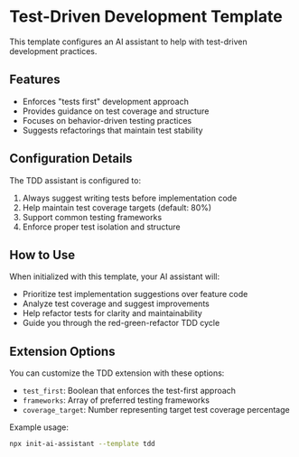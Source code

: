 # Test-Driven Development Template

This template configures an AI assistant to help with test-driven development practices.

## Features

- Enforces "tests first" development approach
- Provides guidance on test coverage and structure
- Focuses on behavior-driven testing practices
- Suggests refactorings that maintain test stability

## Configuration Details

The TDD assistant is configured to:

1. Always suggest writing tests before implementation code
2. Help maintain test coverage targets (default: 80%)
3. Support common testing frameworks
4. Enforce proper test isolation and structure

## How to Use

When initialized with this template, your AI assistant will:

- Prioritize test implementation suggestions over feature code
- Analyze test coverage and suggest improvements
- Help refactor tests for clarity and maintainability
- Guide you through the red-green-refactor TDD cycle

## Extension Options

You can customize the TDD extension with these options:

- `test_first`: Boolean that enforces the test-first approach
- `frameworks`: Array of preferred testing frameworks
- `coverage_target`: Number representing target test coverage percentage

Example usage:

```bash
npx init-ai-assistant --template tdd
```